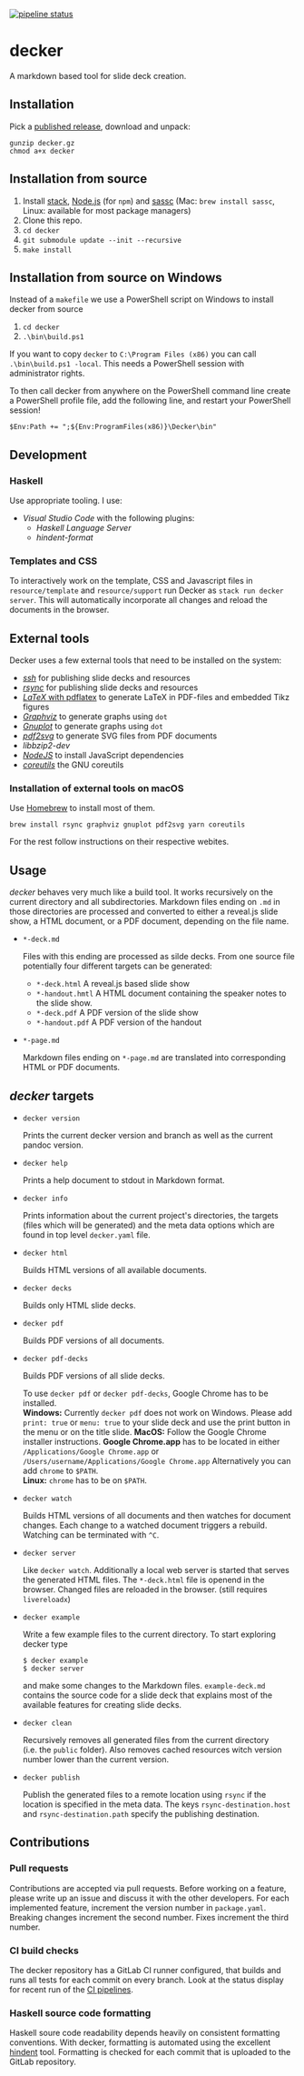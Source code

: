 [![pipeline
status](https://gitlab2.informatik.uni-wuerzburg.de/decker/decker/badges/master/pipeline.svg)](https://gitlab2.informatik.uni-wuerzburg.de/decker/decker/commits/master)

# decker

A markdown based tool for slide deck creation.

## Installation

Pick a [published release](), download and unpack:

``` {.sh}
gunzip decker.gz
chmod a+x decker
```

## Installation from source

1.  Install [stack](https://docs.haskellstack.org/en/stable/README/), [Node.js](https://www.npmjs.com/get-npm) (for `npm`) and [sassc](https://github.com/sass/sassc) (Mac: `brew install sassc`, Linux: available for most package managers)
2.  Clone this repo.
3.  `cd decker`
4.  `git submodule update --init --recursive`
5.  `make install`

## Installation from source on Windows

Instead of a `makefile` we use a PowerShell script on Windows to install decker from source

1. `cd decker`
2. `.\bin\build.ps1`

If you want to copy `decker` to `C:\Program Files (x86)` you can call `.\bin\build.ps1 -local`. This needs a PowerShell session with administrator rights.

To then call decker from anywhere on the PowerShell command line create a PowerShell profile file, add the following line, and restart your PowerShell session!

```$Env:Path += ";${Env:ProgramFiles(x86)}\Decker\bin"```


## Development

### Haskell

Use appropriate tooling. I use:

-   *Visual Studio Code* with the following plugins:
    -   *Haskell Language Server*
    -   *hindent-format*

### Templates and CSS

To interactively work on the template, CSS and Javascript files in
`resource/template` and `resource/support` run Decker as
`stack run decker server`. This will automatically incorporate all changes and
reload the documents in the browser.

## External tools

Decker uses a few external tools that need to be installed on the system:

-   [*ssh*](https://www.openssh.com) for publishing slide decks and resources
-   [*rsync*](http://formulae.brew.sh/repos/Homebrew/homebrew-core/formula/rsync)
    for publishing slide decks and resources
-   [*LaTeX* with pdflatex](https://www.latex-project.org) to generate LaTeX in
    PDF-files and embedded Tikz figures
-   [*Graphviz*](http://graphviz.org) to generate graphs using `dot`
-   [*Gnuplot*](http://gnuplot.sourceforge.net) to generate graphs using `dot`
-   [*pdf2svg*](https://github.com/dawbarton/pdf2svg) to generate SVG files from
    PDF documents
-   *libbzip2-dev*
-   [*NodeJS*](https://nodejs.org/) to install JavaScript dependencies
-   [*coreutils*](https://www.gnu.org/software/coreutils/) the GNU coreutils

### Installation of external tools on macOS

Use [Homebrew](https://brew.sh) to install most of them.

``` {.sh}
brew install rsync graphviz gnuplot pdf2svg yarn coreutils
```

For the rest follow instructions on their respective webites.

## Usage

*decker* behaves very much like a build tool. It works recursively on the
current directory and all subdirectories. Markdown files ending on `.md` in
those directories are processed and converted to either a reveal.js slide show,
a HTML document, or a PDF document, depending on the file name.

-   `*-deck.md`

    Files with this ending are processed as silde decks. From one source file
    potentially four different targets can be generated:

    -   `*-deck.html` A reveal.js based slide show
    -   `*-handout.hmtl` A HTML document containing the speaker notes to the
        slide show.
    -   `*-deck.pdf` A PDF version of the slide show
    -   `*-handout.pdf` A PDF version of the handout

-   `*-page.md`

    Markdown files ending on `*-page.md` are translated into corresponding HTML
    or PDF documents.

## *decker* targets

-   `decker version`

    Prints the current decker version and branch as well as the current pandoc
    version.

-   `decker help`

    Prints a help document to stdout in Markdown format.

-   `decker info`

    Prints information about the current project's directories, the targets
    (files which will be generated) and the meta data options which are found in
    top level `decker.yaml` file.

-   `decker html`

    Builds HTML versions of all available documents.

-   `decker decks`

    Builds only HTML slide decks.

-   `decker pdf`

    Builds PDF versions of all documents.

-   `decker pdf-decks`

    Builds PDF versions of all slide decks.

    To use `decker pdf` or `decker pdf-decks`, Google Chrome has to be
    installed.\
    **Windows:** Currently `decker pdf` does not work on Windows. Please add
    `print: true` or `menu: true` to your slide deck and use the print button in
    the menu or on the title slide. **MacOS:** Follow the Google Chrome
    installer instructions. **Google Chrome.app** has to be located in either
    `/Applications/Google Chrome.app` or
    `/Users/username/Applications/Google Chrome.app` Alternatively you can add
    `chrome` to `$PATH`.\
    **Linux:** `chrome` has to be on `$PATH`.

-   `decker watch`

    Builds HTML versions of all documents and then watches for document changes.
    Each change to a watched document triggers a rebuild. Watching can be
    terminated with `^C`.

-   `decker server`

    Like `decker watch`. Additionally a local web server is started that serves
    the generated HTML files. The `*-deck.html` file is openend in the browser.
    Changed files are reloaded in the browser. (still requires `livereloadx`)

-   `decker example`

    Write a few example files to the current directory. To start exploring
    decker type

    ``` {.bash}
    $ decker example
    $ decker server
    ```

    and make some changes to the Markdown files. `example-deck.md` contains the
    source code for a slide deck that explains most of the available features
    for creating slide decks.

-   `decker clean`

    Recursively removes all generated files from the current directory (i.e. the
    `public` folder). Also removes cached resources witch version number lower
    than the current version.

-   `decker publish`

    Publish the generated files to a remote location using `rsync` if the
    location is specified in the meta data. The keys `rsync-destination.host`
    and `rsync-destination.path` specify the publishing destination.

## Contributions

### Pull requests

Contributions are accepted via pull requests. Before working on a feature,
please write up an issue and discuss it with the other developers. For each
implemented feature, increment the version number in `package.yaml`. Breaking
changes increment the second number. Fixes increment the third number.

### CI build checks

The decker repository has a GitLab CI runner configured, that builds and runs
all tests for each commit on every branch. Look at the status display for recent
run of the [CI pipelines](pipelines).

### Haskell source code formatting

Haskell soure code readability depends heavily on consistent formatting
conventions. With decker, formatting is automated using the excellent
[hindent]() tool. Formatting is checked for each commit that is uploaded to the
GitLab repository.
